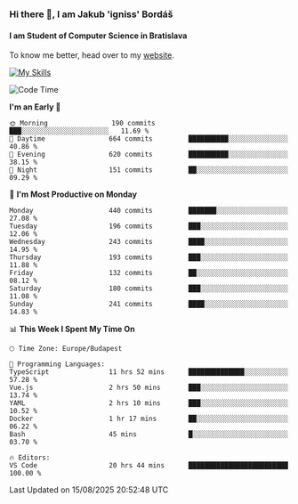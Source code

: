 ### Hi there 👋, I am Jakub 'igniss' Bordáš

#### I am Student of Computer Science in Bratislava
To know me better, head over to my [website](https://bordas.sk).

[![My Skills](https://skillicons.dev/icons?i=js,typescript,html,css,figma,svelte,vue,next,postgresql,nest,express,nodejs)](https://bordas.sk)


<!--START_SECTION:waka-->
![Code Time](http://img.shields.io/badge/Code%20Time-2%2C039%20hrs%2016%20mins-blue)

**I'm an Early 🐤** 

```text
🌞 Morning                190 commits         ███░░░░░░░░░░░░░░░░░░░░░░   11.69 % 
🌆 Daytime                664 commits         ██████████░░░░░░░░░░░░░░░   40.86 % 
🌃 Evening                620 commits         ██████████░░░░░░░░░░░░░░░   38.15 % 
🌙 Night                  151 commits         ██░░░░░░░░░░░░░░░░░░░░░░░   09.29 % 
```
📅 **I'm Most Productive on Monday** 

```text
Monday                   440 commits         ███████░░░░░░░░░░░░░░░░░░   27.08 % 
Tuesday                  196 commits         ███░░░░░░░░░░░░░░░░░░░░░░   12.06 % 
Wednesday                243 commits         ████░░░░░░░░░░░░░░░░░░░░░   14.95 % 
Thursday                 193 commits         ███░░░░░░░░░░░░░░░░░░░░░░   11.88 % 
Friday                   132 commits         ██░░░░░░░░░░░░░░░░░░░░░░░   08.12 % 
Saturday                 180 commits         ███░░░░░░░░░░░░░░░░░░░░░░   11.08 % 
Sunday                   241 commits         ████░░░░░░░░░░░░░░░░░░░░░   14.83 % 
```


📊 **This Week I Spent My Time On** 

```text
🕑︎ Time Zone: Europe/Budapest

💬 Programming Languages: 
TypeScript               11 hrs 52 mins      ██████████████░░░░░░░░░░░   57.28 % 
Vue.js                   2 hrs 50 mins       ███░░░░░░░░░░░░░░░░░░░░░░   13.74 % 
YAML                     2 hrs 10 mins       ███░░░░░░░░░░░░░░░░░░░░░░   10.52 % 
Docker                   1 hr 17 mins        ██░░░░░░░░░░░░░░░░░░░░░░░   06.22 % 
Bash                     45 mins             █░░░░░░░░░░░░░░░░░░░░░░░░   03.70 % 

🔥 Editors: 
VS Code                  20 hrs 44 mins      █████████████████████████   100.00 % 
```


 Last Updated on 15/08/2025 20:52:48 UTC
<!--END_SECTION:waka-->
